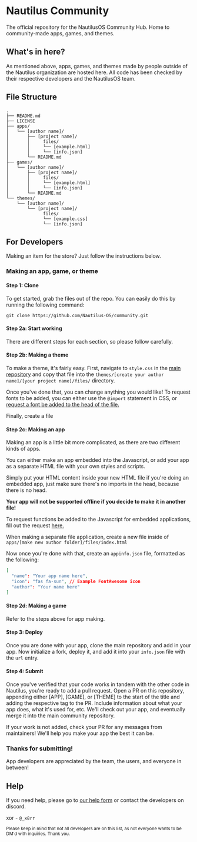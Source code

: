 # Nautilus Community
The official repository for the NautilusOS Community Hub. Home to community-made apps, games, and themes.

## What's in here?
As mentioned above, apps, games, and themes made by people outside of the Nautilus organization are hosted here. All code has been checked by their respective developers and the NautilusOS team.

## File Structure
```text
.
├── README.md
├── LICENSE
├── apps/
│   └── [author name]/
│       ├── [project name]/
│       │     files/
│       │     └── [example.html]
│       │     └── [info.json]
│       └── README.md
├── games/
│   └── [author name]/
│       ├── [project name]/
│       │     files/
│       │     └── [example.html]
│       │     └── [info.json]
│       └── README.md
└── themes/
    └── [author name]/
        └── [project name]/
              files/
              └── [example.css]
              └── [info.json]
```

## For Developers
Making an item for the store? Just follow the instructions below.

### Making an app, game, or theme
#### Step 1: Clone
To get started, grab the files out of the repo. You can easily do this by running the following command:
```
git clone https://github.com/Nautilus-OS/community.git
```

#### Step 2a: Start working
There are different steps for each section, so please follow carefully.

#### Step 2b: Making a theme
To make a theme, it's fairly easy. First, navigate to `style.css` in the [main repository](https://github.com/Nautilus-OS/NautilusOS) and copy that file into the `themes/[create your author name]/[your project name]/files/` directory.

Once you've done that, you can change anything you would like! To request fonts to be added, you can either use the `@import` statement in CSS, or [request a font be added to the head of the file.](https://nautilus-os.netlify.app/request/)

Finally, create a file

#### Step 2c: Making an app
Making an app is a little bit more complicated, as there are two different kinds of apps.

You can either make an app embedded into the Javascript, or add your app as a separate HTML file with your own styles and scripts.

Simply put your HTML content inside your new HTML file if you're doing an embedded app, just make sure there's no imports in the head, because there is no head.

**Your app will not be supported offline if you decide to make it in another file!**

To request functions be added to the Javascript for embedded applications, fill out the request [here.](https://nautilus-os.netlify.app/request/)

When making a separate file application, create a new file inside of `apps/[make new author folder]/files/index.html`

Now once you're done with that, create an `appinfo.json` file, formatted as the following:

```json
[
  "name": "Your app name here",
  "icon": "fas fa-sun", // Example FontAwesome icon
  "author": "Your name here"
]
```

#### Step 2d: Making a game
Refer to the steps above for app making.

#### Step 3: Deploy
Once you are done with your app, clone the main repository and add in your app. Now initialize a fork, deploy it, and add it into your `info.json` file with the `url` entry.

#### Step 4: Submit
Once you've verified that your code works in tandem with the other code in Nautilus, you're ready to add a pull request. Open a PR on this repository, appending either [APP], [GAME], or [THEME] to the start of the title and adding the respective tag to the PR. Include information about what your app does, what it's used for, etc. We'll check out your app, and eventually merge it into the main community repository.

If your work is not added, check your PR for any messages from maintainers! We'll help you make your app the best it can be.

### Thanks for submitting!
App developers are appreciated by the team, the users, and everyone in between!

## Help
If you need help, please go to [our help form](https://nautilus-os.netlify.app/help/) or contact the developers on discord.

xor - `@_x8rr`

<sup>Please keep in mind that not all developers are on this list, as not everyone wants to be DM'd with inquiries. Thank you.</sup>
